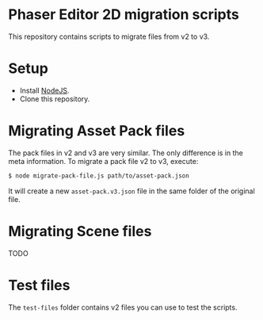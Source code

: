 # Phaser Editor 2D migration scripts

This repository contains scripts to migrate files from v2 to v3.

# Setup

* Install [NodeJS](https://nodejs.org/).
* Clone this repository.

# Migrating Asset Pack files

The pack files in v2 and v3 are very similar. The only difference is in the meta information.
To migrate a pack file v2 to v3, execute:

```bash
$ node migrate-pack-file.js path/to/asset-pack.json

```

It will create a new `asset-pack.v3.json` file in the same folder of the original file.

# Migrating Scene files

TODO


# Test files

The `test-files` folder contains v2 files you can use to test the scripts.
